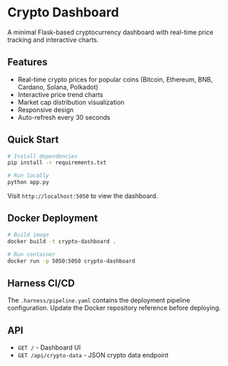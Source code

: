# Crypto Dashboard

A minimal Flask-based cryptocurrency dashboard with real-time price tracking and interactive charts.

## Features

- Real-time crypto prices for popular coins (Bitcoin, Ethereum, BNB, Cardano, Solana, Polkadot)
- Interactive price trend charts
- Market cap distribution visualization
- Responsive design
- Auto-refresh every 30 seconds

## Quick Start

```bash
# Install dependencies
pip install -r requirements.txt

# Run locally
python app.py
```

Visit `http://localhost:5050` to view the dashboard.

## Docker Deployment

```bash
# Build image
docker build -t crypto-dashboard .

# Run container
docker run -p 5050:5050 crypto-dashboard
```

## Harness CI/CD

The `.harness/pipeline.yaml` contains the deployment pipeline configuration. Update the Docker repository reference before deploying.

## API

- `GET /` - Dashboard UI
- `GET /api/crypto-data` - JSON crypto data endpoint